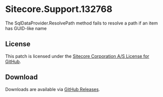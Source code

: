 # Sitecore.Support.132768
The SqlDataProvider.ResolvePath method fails to resolve a path if an item has GUID-like name

## License  
This patch is licensed under the [Sitecore Corporation A/S License for GitHub](https://github.com/sitecoresupport/Sitecore.Support.132768/blob/master/LICENSE).  

## Download  
Downloads are available via [GitHub Releases](https://github.com/sitecoresupport/Sitecore.Support.132768/releases).  
